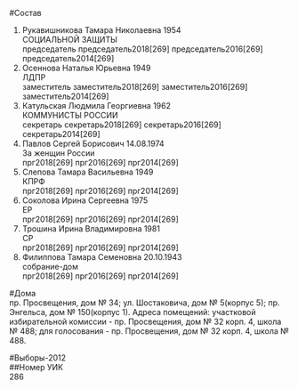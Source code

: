 #Состав  
1. Рукавишникова Тамара Николаевна 1954  
    СОЦИАЛЬНОЙ ЗАЩИТЫ  
    председатель председатель2018[269] председатель2016[269] председатель2014[269]  
2. Осеннова Наталья Юрьевна 1949  
    ЛДПР  
    заместитель заместитель2018[269] заместитель2016[269] заместитель2014[269]  
3. Катульская Людмила Георгиевна 1962  
    КОММУНИСТЫ РОССИИ  
    секретарь секретарь2018[269] секретарь2016[269] секретарь2014[269]  
4. Павлов Сергей Борисович 14.08.1974  
    За женщин России  
    прг2018[269] прг2016[269] прг2014[269]  
5. Слепова Тамара Васильевна 1949  
    КПРФ  
    прг2018[269] прг2016[269] прг2014[269]  
6. Соколова Ирина Сергеевна 1975  
    ЕР  
    прг2018[269] прг2016[269] прг2014[269]  
7. Трошина Ирина Владимировна 1981  
    СР  
    прг2018[269] прг2016[269] прг2014[269]  
8. Филиппова Тамара Семеновна 20.10.1943  
    собрание-дом  
    прг2018[269] прг2016[269] прг2014[269]  
  
#Дома  
пр. Просвещения, дом № 34; ул. Шостаковича, дом № 5(корпус 5); пр. Энгельса, дом № 150(корпус 1). Адреса помещений: участковой избирательной комиссии - пр. Просвещения, дом № 32 корп. 4, школа № 488; для голосования - пр. Просвещения, дом № 32 корп. 4, школа № 488.  
  
#Выборы-2012  
##Номер УИК  
286  
